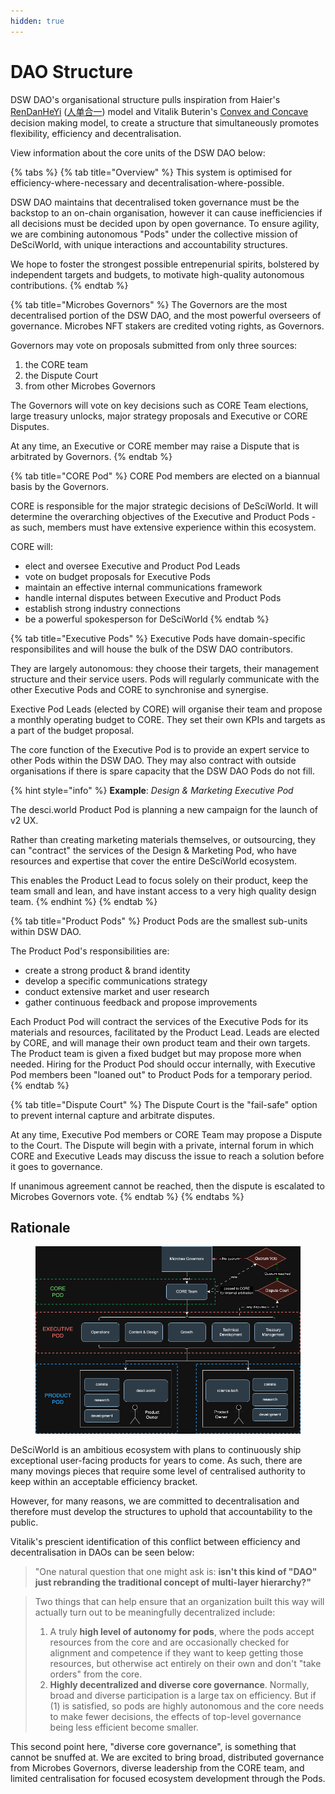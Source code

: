 ```yaml
---
hidden: true
---
```


# DAO Structure

DSW DAO's organisational structure pulls inspiration from Haier's [RenDanHeYi](https://chozan.co/blog/digital-transformation-lessons-haiers-rendanheyi/) ([人单合一](https://www.haier.com/rdhy/2021/news/20210922_171236.shtml)) model and Vitalik Buterin's [Convex and Concave](https://vitalik.eth.limo/general/2022/09/20/daos.html) decision making model, to create a structure that simultaneously promotes flexibility, efficiency and decentralisation.

View information about the core units of the DSW DAO below:

{% tabs %}
{% tab title="Overview" %}
This system is optimised for efficiency-where-necessary and decentralisation-where-possible.

DSW DAO maintains that decentralised token governance must be the backstop to an on-chain organisation, however it can cause inefficiencies if all decisions must be decided upon by open governance. To ensure agility, we are combining autonomous "Pods" under the collective mission of DeSciWorld, with unique interactions and accountability structures.&#x20;

We hope to foster the strongest possible entrepenurial spirits, bolstered by independent targets and budgets, to motivate high-quality autonomous contributions.
{% endtab %}

{% tab title="Microbes Governors" %}
The Governors are the most decentralised portion of the DSW DAO, and the most powerful overseers of governance. Microbes NFT stakers are credited voting rights, as Governors.

Governors may vote on proposals submitted from only three sources:

1. the CORE team&#x20;
2. the Dispute Court&#x20;
3. from other Microbes Governors

The Governors will vote on key decisions such as CORE Team elections, large treasury unlocks, major strategy proposals and Executive or CORE Disputes.&#x20;

At any time, an Executive or CORE member may raise a Dispute that is arbitrated by Governors.
{% endtab %}

{% tab title="CORE Pod" %}
CORE Pod members are elected on a biannual basis by the Governors.

CORE is responsible for the major strategic decisions of DeSciWorld. It will determine the overarching objectives of the Executive and Product Pods - as such, members must have extensive experience within this ecosystem.&#x20;

CORE will:&#x20;

* elect and oversee Executive and Product Pod Leads
* vote on budget proposals for Executive Pods
* maintain an effective internal communications framework
* handle internal disputes between Executive and Product Pods
* establish strong industry connections
* be a powerful spokesperson for DeSciWorld
{% endtab %}

{% tab title="Executive Pods" %}
Executive Pods have domain-specific responsibilites and will house the bulk of the DSW DAO contributors.&#x20;

They are largely autonomous: they choose their targets, their management structure and their service users. Pods will regularly communicate with the other Executive Pods and CORE to synchronise and synergise.

Exective Pod Leads (elected by CORE) will organise their team and propose a monthly operating budget to CORE. They set their own KPIs and targets as a part of the budget proposal.

The core function of the Executive Pod is to provide an expert service to other Pods within the DSW DAO. They may also contract with outside organisations if there is spare capacity that the DSW DAO Pods do not fill.

{% hint style="info" %}
**Example**: _Design & Marketing Executive Pod_

The desci.world Product Pod is planning a new campaign for the launch of v2 UX.

Rather than creating marketing materials themselves, or outsourcing, they can "contract" the services of the Design & Marketing Pod, who have resources and expertise that cover the entire DeSciWorld ecosystem.

This enables the Product Lead to focus solely on their product, keep the team small and lean, and have instant access to a very high quality design team.
{% endhint %}
{% endtab %}

{% tab title="Product Pods" %}
Product Pods are the smallest sub-units within DSW DAO.

The Product Pod's responsibilities are:

* create a strong product & brand identity
* develop a specific communications strategy
* conduct extensive market and user research
* gather continuous feedback and propose improvements

Each Product Pod will contract the services of the Executive Pods for its materials and resources, facilitated by the Product Lead. Leads are elected by CORE, and will manage their own product team and their own targets. The Product team is given a fixed budget but may propose more when needed. Hiring for the Product Pod should occur internally, with Executive Pod members been "loaned out" to Product Pods for a temporary period.
{% endtab %}

{% tab title="Dispute Court" %}
The Dispute Court is the "fail-safe" option to prevent internal capture and arbitrate disputes.

At any time, Executive Pod members or CORE Team may propose a Dispute to the Court. The Dispute will begin with a private, internal forum in which CORE and Executive Leads may discuss the issue to reach a solution before it goes to governance.&#x20;

If unanimous agreement cannot be reached, then the dispute is escalated to Microbes Governors vote.
{% endtab %}
{% endtabs %}

## Rationale

<figure><img src="../../.gitbook/assets/OrgStructure.drawio (2).png" alt=""><figcaption></figcaption></figure>

DeSciWorld is an ambitious ecosystem with plans to continuously ship exceptional user-facing products for years to come. As such, there are many movings pieces that require some level of centralised authority to keep within an acceptable efficiency bracket.&#x20;

However, for many reasons, we are committed to decentralisation and therefore must develop the structures to uphold that accountability to the public.

Vitalik's prescient identification of this conflict between efficiency and decentralisation in DAOs can be seen below:

> "One natural question that one might ask is: **isn't this kind of "DAO" just rebranding the traditional concept of multi-layer hierarchy?"**

> Two things that can help ensure that an organization built this way will actually turn out to be meaningfully decentralized include:
>
> 1. A truly **high level of autonomy for pods**, where the pods accept resources from the core and are occasionally checked for alignment and competence if they want to keep getting those resources, but otherwise act entirely on their own and don't "take orders" from the core.
> 2. **Highly decentralized and diverse core governance**. Normally, broad and diverse participation is a large tax on efficiency. But if (1) is satisfied, so pods are highly autonomous and the core needs to make fewer decisions, the effects of top-level governance being less efficient become smaller.

This second point here, "diverse core governance", is something that cannot be snuffed at. We are excited to bring broad, distributed governance from Microbes Governors, diverse leadership from the CORE team, and limited centralisation for focused ecosystem development through the Pods.
